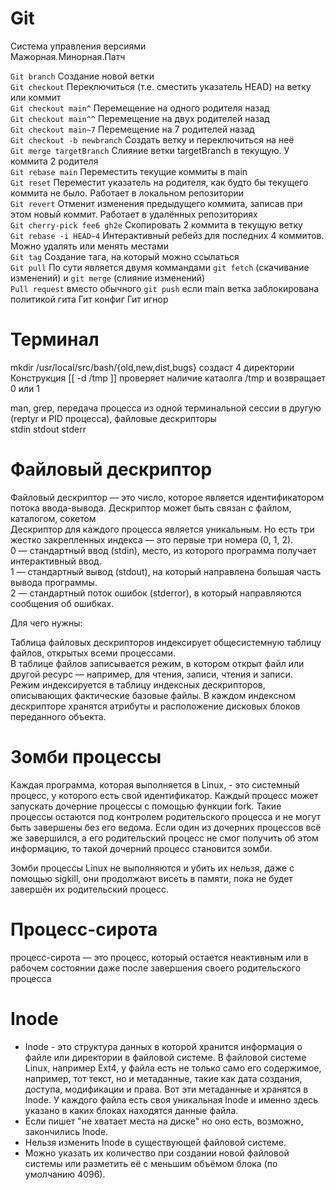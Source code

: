 # Git  

Система управления версиями  
Мажорная.Минорная.Патч  

`Git branch`  Создание новой ветки  
`Git checkout` Переключиться (т.е. сместить указатель HEAD) на ветку или коммит  
`Git checkout main^` Перемещение на одного родителя назад  
`Git checkout main^^` Перемещение на двух родителей назад  
`Git checkout main~7` Перемещение на 7 родителей назад  
`Git checkout -b newbranch` Создать ветку и переключиться на неё  
`Git merge targetBranch` Слияние ветки targetBranch в текущую. У коммита 2 родителя  
`Git rebase main`  Переместить текущие коммиты в main  
`Git reset`  Переместит указатель на родителя, как будто бы текущего коммита не было. Работает в локальном репозитории  
`Git revert`  Отменит изменения предыдущего коммита, записав при этом новый коммит. Работает в удалённых репозиториях  
`Git cherry-pick fee6 gh2e`  Скопировать 2 коммита в текущую ветку  
`Git rebase -i HEAD~4`  Интерактивный ребейз для последних 4 коммитов. Можно удалять или менять местами  
`Git tag`  Создание тага, на который можно ссылаться  
`Git pull`  По сути является двумя коммандами `git fetch` (скачивание изменений) и `git merge` (слияние изменений)  
`Pull request` вместо обычного `git push` если main ветка заблокирована политикой гита
Гит конфиг
Гит игнор

# Терминал  
mkdir /usr/local/src/bash/{old,new,dist,bugs} создаст 4 директории  
Конструкция [[ -d /tmp ]] проверяет наличие катаолга /tmp и возвращает 0 или 1  

man, grep, передача процесса из одной терминальной сессии в другую (reptyr и PID процесса), файловые дескрипторы  
stdin stdout stderr  

# Файловый дескриптор  
Файловый дескриптор — это число, которое является идентификатором потока ввода-вывода. Дескриптор может быть связан с файлом, каталогом, сокетом  
Дескриптор для каждого процесса является уникальным. Но есть три жестко закрепленных индекса — это первые три номера (0, 1, 2).  
0 — стандартный ввод (stdin), место, из которого программа получает интерактивный ввод.  
1 — стандартный вывод (stdout), на который направлена большая часть вывода программы.  
2 — стандартный поток ошибок (stderror), в который направляются сообщения об ошибках.  

Для чего нужны:  

Таблица файловых дескрипторов индексирует общесистемную таблицу файлов, открытых всеми процессами.  
В таблице файлов записывается режим, в котором открыт файл или другой ресурс — например, для чтения, записи, чтения и записи.  
Режим индексируется в таблицу индексных дескрипторов, описывающих фактические базовые файлы. В каждом индексном дескрипторе хранятся атрибуты и расположение дисковых блоков переданного объекта.

# Зомби процессы    
Каждая программа, которая выполняется в Linux, - это системный процесс, у которого есть свой идентификатор. Каждый процесс может запускать дочерние процессы с помощью функции fork. Такие процессы остаются под контролем родительского процесса и не могут быть завершены без его ведома. Если один из дочерних процессов всё же завершился, а его родительский процесс не смог получить об этом информацию, то такой дочерний процесс становится зомби.  

Зомби процессы Linux не выполняются и убить их нельзя, даже с помощью sigkill, они продолжают висеть в памяти, пока не будет завершён их родительский процесс.  

# Процесс-сирота  
процесс-сирота — это процесс, который остается неактивным или в рабочем состоянии даже после завершения своего родительского процесса

# Inode  
+ Inode - это структура данных в которой хранится информация о файле или директории в файловой системе. В файловой системе Linux, например Ext4, у файла есть не только само его содержимое, например, тот текст, но и метаданные, такие как дата создания, доступа, модификации и права. Вот эти метаданные и хранятся в Inode. У каждого файла есть своя уникальная Inode и именно здесь указано в каких блоках находятся данные файла.  
+ Если пишет "не хватает места на диске" но оно есть, возможно, закончились Inode.  
+ Нельзя изменить Inode в существующей файловой системе.  
+ Можно указать их количество при создании новой файловой системы или разметить её с меньшим объёмом блока (по умолчанию 4096).  



